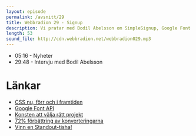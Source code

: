 ```yaml
---
layout: episode
permalink: /avsnitt/29
title: Webbradion 29 - Signup
description: Vi pratar med Bodil Abelsson om SimpleSignup, Google Font API, CSS-strategi och annat smått och gott. 
length: 53
sound_file: http://cdn.webbradion.net/webbradion029.mp3
---
```


* 05:16 - Nyheter
* 29:48 - Intervju med Bodil Abelsson

# Länkar

* [CSS nu, förr och i framtiden](http://cynatic.org/css-kodandet-nu-forr-och-i-framtiden)
* [Google Font API](http://googlecode.blogspot.com/2010/05/introducing-google-font-api-google-font.html
)
* [Konsten att välja rätt projekt](http://www.safetygoat.co.uk/2010/05/know-thyself-the-art-of-choosing-projects-that-are-good-for-you/)
* [72% förbättring av konverteringarna](http://dmix.ca/2010/05/how-we-increased-our-conversion-rate-by-72/)
* [Vinn en Standout-tisha!](http://www.standout.se/blogg/vinn-en-piketroja.html)
